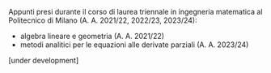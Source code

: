 Appunti presi durante il corso di laurea triennale in ingegneria matematica al Politecnico di Milano (A. A. 2021/22, 2022/23, 2023/24): 
* algebra lineare e geometria (A. A. 2021/22)
* metodi analitici per le equazioni alle derivate parziali (A. A. 2023/24)


[under development]
